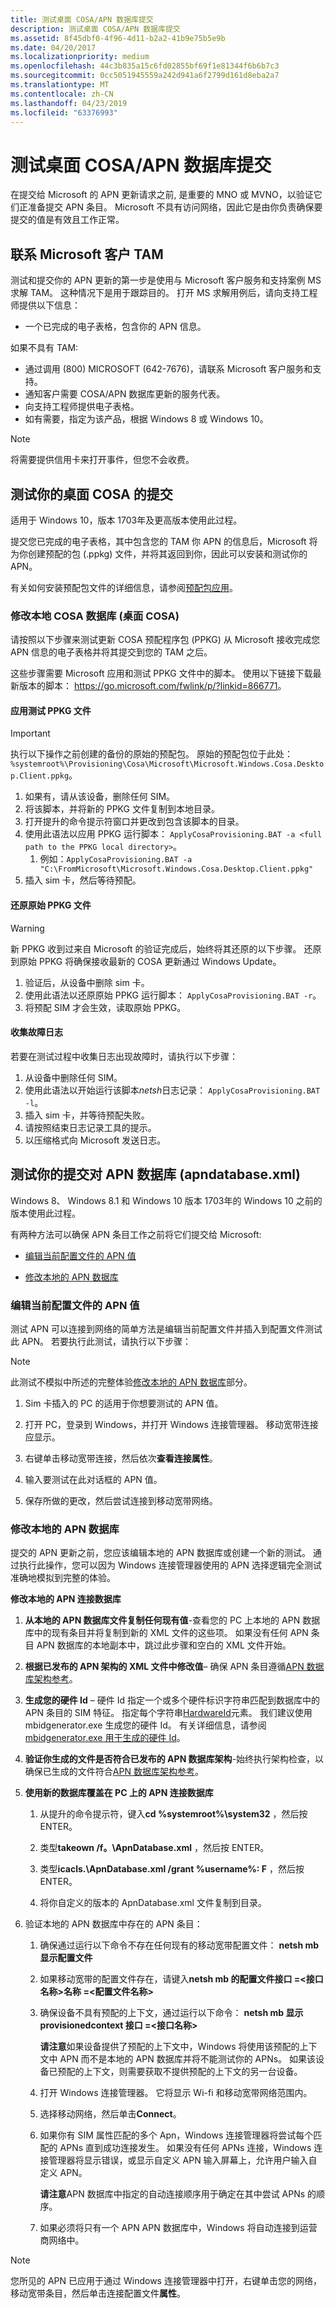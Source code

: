 ```yaml
---
title: 测试桌面 COSA/APN 数据库提交
description: 测试桌面 COSA/APN 数据库提交
ms.assetid: 8f45dbf0-4f96-4d11-b2a2-41b9e75b5e9b
ms.date: 04/20/2017
ms.localizationpriority: medium
ms.openlocfilehash: 44c3b835a15c6fd02855bf69f1e81344f6b6b7c3
ms.sourcegitcommit: 0cc5051945559a242d941a6f2799d161d8eba2a7
ms.translationtype: MT
ms.contentlocale: zh-CN
ms.lasthandoff: 04/23/2019
ms.locfileid: "63376993"
---
```

# <a name="testing-your-desktop-cosaapn-database-submission"></a>测试桌面 COSA/APN 数据库提交

在提交给 Microsoft 的 APN 更新请求之前, 是重要的 MNO 或 MVNO，以验证它们正准备提交 APN 条目。 Microsoft 不具有访问网络，因此它是由你负责确保要提交的值是有效且工作正常。

## <a name="contact-your-microsoft-tam"></a>联系 Microsoft 客户 TAM

测试和提交你的 APN 更新的第一步是使用与 Microsoft 客户服务和支持案例 MS 求解 TAM。 这种情况下是用于跟踪目的。 打开 MS 求解用例后，请向支持工程师提供以下信息：

-   一个已完成的电子表格，包含你的 APN 信息。

如果不具有 TAM:
-   通过调用 (800) MICROSOFT (642-7676)，请联系 Microsoft 客户服务和支持。
-   通知客户需要 COSA/APN 数据库更新的服务代表。
-   向支持工程师提供电子表格。
-   如有需要，指定为该产品，根据 Windows 8 或 Windows 10。

> [!NOTE]
> 将需要提供信用卡来打开事件，但您不会收费。 

## <a name="test-your-submission-for-desktop-cosa"></a>测试你的桌面 COSA 的提交

适用于 Windows 10，版本 1703年及更高版本使用此过程。

提交您已完成的电子表格，其中包含您的 TAM 你 APN 的信息后，Microsoft 将为你创建预配的包 (.ppkg) 文件，并将其返回到你，因此可以安装和测试你的 APN。 

有关如何安装预配包文件的详细信息，请参阅[预配包应用](https://technet.microsoft.com/itpro/windows/deploy/provisioning-apply-package)。

### <a name="modify-the-local-cosa-database-desktop-cosa"></a>修改本地 COSA 数据库 (桌面 COSA)

请按照以下步骤来测试更新 COSA 预配程序包 (PPKG) 从 Microsoft 接收完成您 APN 信息的电子表格并将其提交到您的 TAM 之后。

这些步骤需要 Microsoft 应用和测试 PPKG 文件中的脚本。 使用以下链接下载最新版本的脚本： <https://go.microsoft.com/fwlink/p/?linkid=866771>。

#### <a name="apply-the-test-ppkg-file"></a>应用测试 PPKG 文件

> [!IMPORTANT]
> 执行以下操作之前创建的备份的原始的预配包。 原始的预配包位于此处： `%systemroot%\Provisioning\Cosa\Microsoft\Microsoft.Windows.Cosa.Desktop.Client.ppkg`。

1. 如果有，请从该设备，删除任何 SIM。
2. 将该脚本，并将新的 PPKG 文件复制到本地目录。
3. 打开提升的命令提示符窗口并更改到包含该脚本的目录。
4. 使用此语法以应用 PPKG 运行脚本： `ApplyCosaProvisioning.BAT -a <full path to the PPKG local directory>`。
   1. 例如：`ApplyCosaProvisioning.BAT -a "C:\FromMicrosoft\Microsoft.Windows.Cosa.Desktop.Client.ppkg"`
5. 插入 sim 卡，然后等待预配。

#### <a name="restore-the-original-ppkg-file"></a>还原原始 PPKG 文件

> [!WARNING]
> 新 PPKG 收到过来自 Microsoft 的验证完成后，始终将其还原的以下步骤。 还原到原始 PPKG 将确保接收最新的 COSA 更新通过 Windows Update。

1. 验证后，从设备中删除 sim 卡。
2. 使用此语法以还原原始 PPKG 运行脚本： `ApplyCosaProvisioning.BAT -r`。
3. 将预配 SIM 才会生效，读取原始 PPKG。

#### <a name="collect-logs-in-case-of-failure"></a>收集故障日志

若要在测试过程中收集日志出现故障时，请执行以下步骤：

1. 从设备中删除任何 SIM。
2. 使用此语法以开始运行该脚本*netsh*日志记录： `ApplyCosaProvisioning.BAT -l`。
3. 插入 sim 卡，并等待预配失败。
4. 请按照结束日志记录工具的提示。
5. 以压缩格式向 Microsoft 发送日志。

## <a name="test-your-submission-for-the-apn-database-apndatabasexml"></a>测试你的提交对 APN 数据库 (apndatabase.xml)

Windows 8、 Windows 8.1 和 Windows 10 版本 1703年的 Windows 10 之前的版本使用此过程。

有两种方法可以确保 APN 条目工作之前将它们提交给 Microsoft:

-   [编辑当前配置文件的 APN 值](#editprofile)

-   [修改本地的 APN 数据库](#modifydatabase)

### <a href="" id="editprofile"></a> 编辑当前配置文件的 APN 值

测试 APN 可以连接到网络的简单方法是编辑当前配置文件并插入到配置文件测试此 APN。 若要执行此测试，请执行以下步骤：

> [!NOTE]
> 此测试不模拟中所述的完整体验[修改本地的 APN 数据库](#modifydatabase)部分。 

1.  Sim 卡插入的 PC 的适用于你想要测试的 APN 值。

2.  打开 PC，登录到 Windows，并打开 Windows 连接管理器。 移动宽带连接应显示。

3.  右键单击移动宽带连接，然后依次**查看连接属性**。

4.  输入要测试在此对话框的 APN 值。

5.  保存所做的更改，然后尝试连接到移动宽带网络。

### <a href="" id="modifydatabase"></a>修改本地的 APN 数据库

提交的 APN 更新之前，您应该编辑本地的 APN 数据库或创建一个新的测试。 通过执行此操作，您可以因为 Windows 连接管理器使用的 APN 选择逻辑完全测试准确地模拟到完整的体验。

**修改本地的 APN 连接数据库**

1. **从本地的 APN 数据库文件复制任何现有值**-查看您的 PC 上本地的 APN 数据库中的现有条目并将复制到新的 XML 文件的这些项。 如果没有任何 APN 条目 APN 数据库的本地副本中，跳过此步骤和空白的 XML 文件开始。

2. **根据已发布的 APN 架构的 XML 文件中修改值**– 确保 APN 条目遵循[APN 数据库架构参考](apn-database-schema-reference.md)。

3. **生成您的硬件 Id** – 硬件 Id 指定一个或多个硬件标识字符串匹配到数据库中的 APN 条目的 SIM 特征。 指定每个字符串[HardwareId](hardwareid-apnxml.md)元素。 我们建议使用 mbidgenerator.exe 生成您的硬件 Id。 有关详细信息，请参阅[mbidgenerator.exe 用于生成的硬件 Id](using-mbidgeneratorexe-to-generate-hardware-ids.md)。

4. **验证你生成的文件是否符合已发布的 APN 数据库架构**-始终执行架构检查，以确保已生成的文件符合[APN 数据库架构参考](apn-database-schema-reference.md)。

5. **使用新的数据库覆盖在 PC 上的 APN 连接数据库**

   1.  从提升的命令提示符，键入**cd %systemroot%\\system32** ，然后按 ENTER。

   2.  类型**takeown /f。\\ApnDatabase.xml** ，然后按 ENTER。

   3.  类型**icacls.\ApnDatabase.xml /grant %username%: F** ，然后按 ENTER。

   4.  将你自定义的版本的 ApnDatabase.xml 文件复制到目录。

6. 验证本地的 APN 数据库中存在的 APN 条目：

   1. 确保通过运行以下命令不存在任何现有的移动宽带配置文件： **netsh mb 显示配置文件**

   2. 如果移动宽带的配置文件存在，请键入**netsh mb 的配置文件接口 =&lt;接口名称&gt;名称 =&lt;配置文件名称&gt;**

   3. 确保设备不具有预配的上下文，通过运行以下命令： **netsh mb 显示 provisionedcontext 接口 =&lt;接口名称&gt;**

      **请注意**如果设备提供了预配的上下文中，Windows 将使用该预配的上下文中 APN 而不是本地的 APN 数据库并将不能测试你的 APNs。 如果该设备已预配的上下文，则需要获取不提供预配的上下文的另一台设备。    

   4. 打开 Windows 连接管理器。 它将显示 Wi-fi 和移动宽带网络范围内。

   5. 选择移动网络，然后单击**Connect**。

   6. 如果你有 SIM 属性匹配的多个 Apn，Windows 连接管理器将尝试每个匹配的 APNs 直到成功连接发生。 如果没有任何 APNs 连接，Windows 连接管理器将显示错误，或显示自定义 APN 输入屏幕上，允许用户输入自定义 APN。

      **请注意**APN 数据库中指定的自动连接顺序用于确定在其中尝试 APNs 的顺序。         

   7. 如果必须将只有一个 APN APN 数据库中，Windows 将自动连接到运营商网络中。

> [!NOTE]
> 您所见的 APN 已应用于通过 Windows 连接管理器中打开，右键单击您的网络，移动宽带条目，然后单击连接配置文件**属性**。 

